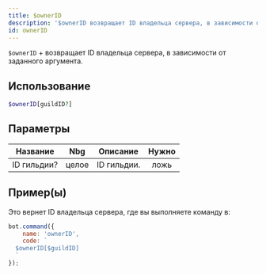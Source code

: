 ```yaml
---
title: $ownerID
description: '$ownerID возвращает ID владельца сервера, в зависимости от указанного аргумента.'
id: ownerID
---
```


`$ownerID` + возвращает ID владельца сервера, в зависимости от заданного аргумента.

## Использование

```php
$ownerID[guildID?]
```

## Параметры

| Название    | Nbg   | Описание    | Нужно |
| ----------- | ----- | ----------- |:-----:|
| ID гильдии? | целое | ID гильдии. | ложь  |

## Пример(ы)

Это вернет ID владельца сервера, где вы выполняете команду в:

```javascript
bot.command({
    name: 'ownerID',
    code: `
  $ownerID[$guildID]
  `
});
```
